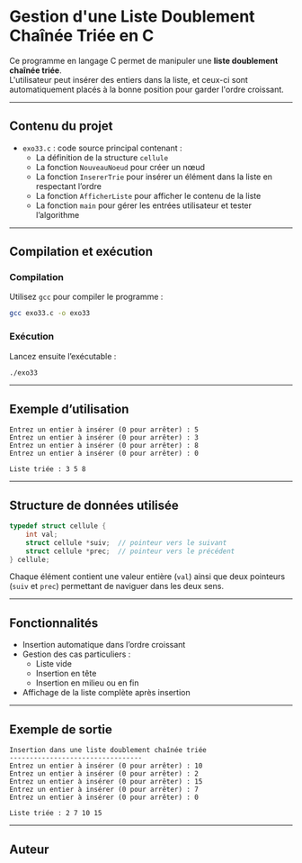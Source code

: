 # Gestion d'une Liste Doublement Chaînée Triée en C

Ce programme en langage C permet de manipuler une **liste doublement chaînée triée**.  
L'utilisateur peut insérer des entiers dans la liste, et ceux-ci sont automatiquement placés à la bonne position pour garder l'ordre croissant.

---

## Contenu du projet

- `exo33.c` : code source principal contenant :
  - La définition de la structure `cellule`
  - La fonction `NouveauNoeud` pour créer un nœud
  - La fonction `InsererTrie` pour insérer un élément dans la liste en respectant l’ordre
  - La fonction `AfficherListe` pour afficher le contenu de la liste
  - La fonction `main` pour gérer les entrées utilisateur et tester l’algorithme

---

##  Compilation et exécution

### Compilation
Utilisez `gcc` pour compiler le programme :
```bash
gcc exo33.c -o exo33
```

### Exécution
Lancez ensuite l’exécutable :
```bash
./exo33
```

---

##  Exemple d’utilisation

```
Entrez un entier à insérer (0 pour arrêter) : 5
Entrez un entier à insérer (0 pour arrêter) : 3
Entrez un entier à insérer (0 pour arrêter) : 8
Entrez un entier à insérer (0 pour arrêter) : 0

Liste triée : 3 5 8
```

---

## Structure de données utilisée

```c
typedef struct cellule {
    int val;
    struct cellule *suiv;  // pointeur vers le suivant
    struct cellule *prec;  // pointeur vers le précédent
} cellule;
```

Chaque élément contient une valeur entière (`val`) ainsi que deux pointeurs (`suiv` et `prec`) permettant de naviguer dans les deux sens.

---

## Fonctionnalités

- Insertion automatique dans l’ordre croissant
- Gestion des cas particuliers :
  - Liste vide
  - Insertion en tête
  - Insertion en milieu ou en fin
- Affichage de la liste complète après insertion

---

## Exemple de sortie

```
Insertion dans une liste doublement chaînée triée
---------------------------------
Entrez un entier à insérer (0 pour arrêter) : 10
Entrez un entier à insérer (0 pour arrêter) : 2
Entrez un entier à insérer (0 pour arrêter) : 15
Entrez un entier à insérer (0 pour arrêter) : 7
Entrez un entier à insérer (0 pour arrêter) : 0

Liste triée : 2 7 10 15
```

---

##  Auteur

